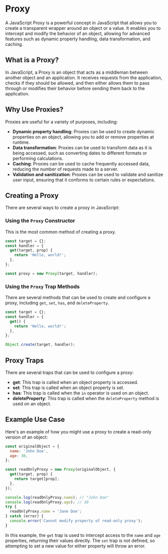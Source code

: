 # Proxy

A JavaScript Proxy is a powerful concept in JavaScript that allows you to create a transparent wrapper around an object or a value. It enables you to intercept and modify the behavior of an object, allowing for advanced features such as dynamic property handling, data transformation, and caching.

## What is a Proxy?

In JavaScript, a Proxy is an object that acts as a middleman between another object and an application. It receives requests from the application, checks if they should be allowed, and then either allows them to pass through or modifies their behavior before sending them back to the application.

## Why Use Proxies?

Proxies are useful for a variety of purposes, including:

* **Dynamic property handling**: Proxies can be used to create dynamic properties on an object, allowing you to add or remove properties at runtime.
* **Data transformation**: Proxies can be used to transform data as it is being accessed, such as converting dates to different formats or performing calculations.
* **Caching**: Proxies can be used to cache frequently accessed data, reducing the number of requests made to a server.
* **Validation and sanitization**: Proxies can be used to validate and sanitize user input, ensuring that it conforms to certain rules or expectations.

## Creating a Proxy

There are several ways to create a proxy in JavaScript:

### Using the `Proxy` Constructor

This is the most common method of creating a proxy.

```javascript
const target = {};
const handler = {
  get(target, prop) {
    return 'Hello, world!';
  },
};

const proxy = new Proxy(target, handler);
```

### Using the `Proxy` Trap Methods

There are several methods that can be used to create and configure a proxy, including `get`, `set`, `has`, and `deleteProperty`.

```javascript
const target = {};
const handler = {
  get() {
    return 'Hello, world!';
  },
};

Object.create(target, handler);
```

## Proxy Traps

There are several traps that can be used to configure a proxy:

* **get**: This trap is called when an object property is accessed.
* **set**: This trap is called when an object property is set.
* **has**: This trap is called when the `in` operator is used on an object.
* **deleteProperty**: This trap is called when the `deleteProperty` method is used on an object.

## Example Use Case

Here's an example of how you might use a proxy to create a read-only version of an object:

```javascript
const originalObject = {
  name: 'John Doe',
  age: 30,
};

const readOnlyProxy = new Proxy(originalObject, {
  get(target, prop) {
    return target[prop];
  },
});

console.log(readOnlyProxy.name); // "John Doe"
console.log(readOnlyProxy.age); // 30
try {
  readOnlyProxy.name = 'Jane Doe';
} catch (error) {
  console.error('Cannot modify property of read-only proxy');
}
```

In this example, the `get` trap is used to intercept access to the `name` and `age` properties, returning their values directly. The `set` trap is not defined, so attempting to set a new value for either property will throw an error.
